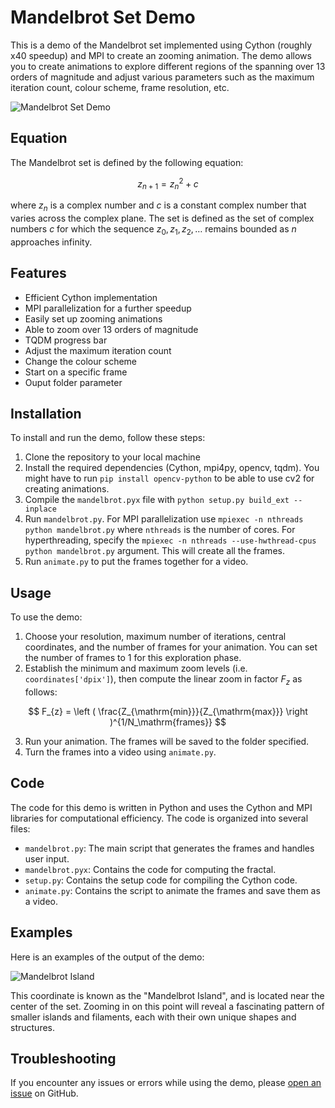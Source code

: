 # Mandelbrot Set Demo

This is a demo of the Mandelbrot set implemented using Cython (roughly x40 speedup) and MPI to create an zooming animation. The demo allows you to create animations to explore different regions of the spanning over 13 orders of magnitude and adjust various parameters such as the maximum iteration count, colour scheme, frame resolution, etc.

![Mandelbrot Set Demo](./examples/mandelbrot_f2438.png)

## Equation

The Mandelbrot set is defined by the following equation:

$$ z_{n+1} = z_n^2 + c $$

where $z_n$ is a complex number and $c$ is a constant complex number that varies across the complex plane. The set is defined as the set of complex numbers $c$ for which the sequence $z_0, z_1, z_2, \ldots$ remains bounded as $n$ approaches infinity.

## Features

- Efficient Cython implementation
- MPI parallelization for a further speedup
- Easily set up zooming animations
- Able to zoom over 13 orders of magnitude
- TQDM progress bar
- Adjust the maximum iteration count
- Change the colour scheme
- Start on a specific frame
- Ouput folder parameter

## Installation

To install and run the demo, follow these steps:

1. Clone the repository to your local machine
2. Install the required dependencies (Cython, mpi4py, opencv, tqdm). You might have to run `pip install opencv-python` to be able to use cv2 for creating animations.
3. Compile the `mandelbrot.pyx` file with `python setup.py build_ext --inplace`
4. Run `mandelbrot.py`. For MPI parallelization use `mpiexec -n nthreads python mandelbrot.py` where `nthreads` is the number of cores. For hyperthreading, specify the `mpiexec -n nthreads --use-hwthread-cpus python mandelbrot.py` argument. This will create all the frames.
5. Run `animate.py` to put the frames together for a video.

## Usage

To use the demo:

1. Choose your resolution, maximum number of iterations, central coordinates, and the number of frames for your animation. You can set the number of frames to 1 for this exploration phase.
2. Establish the minimum and maximum zoom levels (i.e. `coordinates['dpix']`), then compute the linear zoom in factor $F_{z}$ as follows:

$$ F_{z} = \left ( \frac{Z_{\mathrm{min}}}{Z_{\mathrm{max}}} \right )^{1/N_\mathrm{frames}} $$

3. Run your animation. The frames will be saved to the folder specified.
4. Turn the frames into a video using `animate.py`.

## Code

The code for this demo is written in Python and uses the Cython and MPI libraries for computational efficiency. The code is organized into several files:

- `mandelbrot.py`: The main script that generates the frames and handles user input.
- `mandelbrot.pyx`: Contains the code for computing the fractal.
- `setup.py`: Contains the setup code for compiling the Cython code.
- `animate.py`: Contains the script to animate the frames and save them as a video.

## Examples

Here is an examples of the output of the demo:

![Mandelbrot Island](./examples/mandelbrot_f0.png)

This coordinate is known as the "Mandelbrot Island", and is located near the center of the set. Zooming in on this point will reveal a fascinating pattern of smaller islands and filaments, each with their own unique shapes and structures.

## Troubleshooting

If you encounter any issues or errors while using the demo, please [open an issue](https://github.com/RokeCepedaArroita/mandelbrot/issues) on GitHub.
